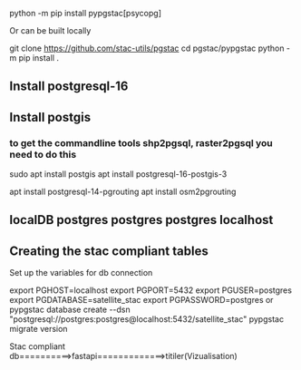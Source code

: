 python -m pip install pypgstac[psycopg]

Or can be built locally

git clone https://github.com/stac-utils/pgstac
cd pgstac/pypgstac
python -m pip install .


## Install postgresql-16
## Install postgis
### to get the commandline tools shp2pgsql, raster2pgsql you need to do this
sudo apt install postgis
apt install postgresql-16-postgis-3

apt install postgresql-14-pgrouting
apt install osm2pgrouting

## localDB postgres postgres postgres localhost

## Creating the stac compliant tables
Set up the variables for db connection

export PGHOST=localhost
export PGPORT=5432
export PGUSER=postgres
export PGDATABASE=satellite_stac
export PGPASSWORD=postgres
or pypgstac database create --dsn "postgresql://postgres:postgres@localhost:5432/satellite_stac"
pypgstac migrate
         version


Stac compliant db==========>fastapi=============>titiler(Vizualisation)
